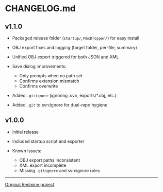 # CHANGELOG.md

## v1.1.0

* Packaged release folder (`startup/`, `MaxDropper/`) for easy install
* OBJ export fixes and logging (target folder, per-file, summary)
* Unified OBJ export triggered for both JSON and XML
* Save dialog improvements:

  * Only prompts when no path set
  * Confirms extension mismatch
  * Confirms overwrite
* Added `.gitignore` (ignoring .svn, exports/\*.obj, etc.)
* Added `.git` to svn\:ignore for dual-repo hygiene

## v1.0.0

* Initial release
* Included startup script and exporter
* Known issues:

  * OBJ export paths inconsistent
  * XML export incomplete
  * Missing `.gitignore` and svn\:ignore rules

---

[Original Redmine project](https://code.mstsage.com/projects/maxdropper)
